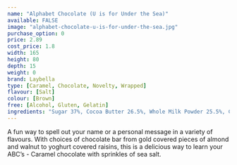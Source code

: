 ```yaml
---
name: "Alphabet Chocolate (U is for Under the Sea)"
available: FALSE
image: "alphabet-chocolate-u-is-for-under-the-sea.jpg"
purchase_option: 0
price: 2.89
cost_price: 1.8
width: 165
height: 80
depth: 15
weight: 0
brand: Laybella
type: [Caramel, Chocolate, Novelty, Wrapped]
flavour: [Salt]
colour: [Brown]
free: [Alcohol, Gluten, Gelatin]
ingredients: "Sugar 37%, Cocoa Butter 26.5%, Whole Milk Powder 25.5%, Cocoa Mass 6.5%, Soy Lecithin 0.5%, Flavouring: Natural Vanilla, Caramelised Sugar, Lactose Emulsifier: Soy Lecithin, (Skimmed Milk Powder, Milk Proteins Sugar, Butter), Salt"
---
```

A fun way to spell out your name or a personal message in a variety of flavours. With choices of chocolate bar from gold covered pieces of almond and walnut to yoghurt covered raisins, this is a delicious way to learn your ABC’s - Caramel chocolate with sprinkles of sea salt.